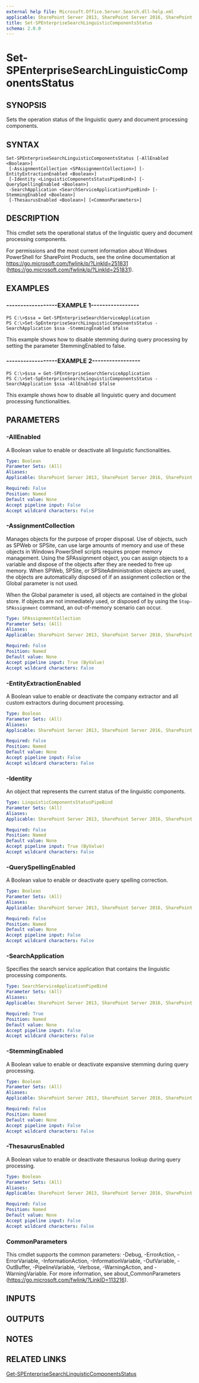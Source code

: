 ```yaml
---
external help file: Microsoft.Office.Server.Search.dll-help.xml
applicable: SharePoint Server 2013, SharePoint Server 2016, SharePoint Server 2019
title: Set-SPEnterpriseSearchLinguisticComponentsStatus
schema: 2.0.0
---
```


# Set-SPEnterpriseSearchLinguisticComponentsStatus

## SYNOPSIS
Sets the operation status of the linguistic query and document processing components.


## SYNTAX

```
Set-SPEnterpriseSearchLinguisticComponentsStatus [-AllEnabled <Boolean>]
 [-AssignmentCollection <SPAssignmentCollection>] [-EntityExtractionEnabled <Boolean>]
 [-Identity <LinguisticComponentsStatusPipeBind>] [-QuerySpellingEnabled <Boolean>]
 -SearchApplication <SearchServiceApplicationPipeBind> [-StemmingEnabled <Boolean>]
 [-ThesaurusEnabled <Boolean>] [<CommonParameters>]
```

## DESCRIPTION
This cmdlet sets the operational status of the linguistic query and document processing components.

For permissions and the most current information about Windows PowerShell for SharePoint Products, see the online documentation at https://go.microsoft.com/fwlink/p/?LinkId=251831 (https://go.microsoft.com/fwlink/p/?LinkId=251831).


## EXAMPLES

### ------------------EXAMPLE 1-----------------
```
PS C:\>$ssa = Get-SPEnterpriseSearchServiceApplication
PS C:\>Set-SpEnterpriseSearchLinguisticComponentsStatus -SearchApplication $ssa -StemmingEnabled $false
```

This example shows how to disable stemming during query processing by setting the parameter StemmingEnabled to false.


### ------------------EXAMPLE 2-----------------
```
PS C:\>$ssa = Get-SPEnterpriseSearchServiceApplication
PS C:\>Set-SpEnterpriseSearchLinguisticComponentsStatus -SearchApplication $ssa -AllEnabled $false
```

This example shows how to disable all linguistic query and document processing functionalities.


## PARAMETERS

### -AllEnabled
A Boolean value to enable or deactivate all linguistic functionalities.


```yaml
Type: Boolean
Parameter Sets: (All)
Aliases: 
Applicable: SharePoint Server 2013, SharePoint Server 2016, SharePoint Server 2019

Required: False
Position: Named
Default value: None
Accept pipeline input: False
Accept wildcard characters: False
```

### -AssignmentCollection
Manages objects for the purpose of proper disposal.
Use of objects, such as SPWeb or SPSite, can use large amounts of memory and use of these objects in Windows PowerShell scripts requires proper memory management.
Using the SPAssignment object, you can assign objects to a variable and dispose of the objects after they are needed to free up memory.
When SPWeb, SPSite, or SPSiteAdministration objects are used, the objects are automatically disposed of if an assignment collection or the Global parameter is not used.

When the Global parameter is used, all objects are contained in the global store.
If objects are not immediately used, or disposed of by using the `Stop-SPAssignment` command, an out-of-memory scenario can occur.


```yaml
Type: SPAssignmentCollection
Parameter Sets: (All)
Aliases: 
Applicable: SharePoint Server 2013, SharePoint Server 2016, SharePoint Server 2019

Required: False
Position: Named
Default value: None
Accept pipeline input: True (ByValue)
Accept wildcard characters: False
```

### -EntityExtractionEnabled
A Boolean value to enable or deactivate the company extractor and all custom extractors during document processing.


```yaml
Type: Boolean
Parameter Sets: (All)
Aliases: 
Applicable: SharePoint Server 2013, SharePoint Server 2016, SharePoint Server 2019

Required: False
Position: Named
Default value: None
Accept pipeline input: False
Accept wildcard characters: False
```

### -Identity
An object that represents the current status of the linguistic components.


```yaml
Type: LinguisticComponentsStatusPipeBind
Parameter Sets: (All)
Aliases: 
Applicable: SharePoint Server 2013, SharePoint Server 2016, SharePoint Server 2019

Required: False
Position: Named
Default value: None
Accept pipeline input: True (ByValue)
Accept wildcard characters: False
```

### -QuerySpellingEnabled
A Boolean value to enable or deactivate query spelling correction.


```yaml
Type: Boolean
Parameter Sets: (All)
Aliases: 
Applicable: SharePoint Server 2013, SharePoint Server 2016, SharePoint Server 2019

Required: False
Position: Named
Default value: None
Accept pipeline input: False
Accept wildcard characters: False
```

### -SearchApplication
Specifies the search service application that contains the linguistic processing components.


```yaml
Type: SearchServiceApplicationPipeBind
Parameter Sets: (All)
Aliases: 
Applicable: SharePoint Server 2013, SharePoint Server 2016, SharePoint Server 2019

Required: True
Position: Named
Default value: None
Accept pipeline input: False
Accept wildcard characters: False
```

### -StemmingEnabled
A Boolean value to enable or deactivate expansive stemming during query processing.


```yaml
Type: Boolean
Parameter Sets: (All)
Aliases: 
Applicable: SharePoint Server 2013, SharePoint Server 2016, SharePoint Server 2019

Required: False
Position: Named
Default value: None
Accept pipeline input: False
Accept wildcard characters: False
```

### -ThesaurusEnabled
A Boolean value to enable or deactivate thesaurus lookup during query processing.


```yaml
Type: Boolean
Parameter Sets: (All)
Aliases: 
Applicable: SharePoint Server 2013, SharePoint Server 2016, SharePoint Server 2019

Required: False
Position: Named
Default value: None
Accept pipeline input: False
Accept wildcard characters: False
```

### CommonParameters
This cmdlet supports the common parameters: -Debug, -ErrorAction, -ErrorVariable, -InformationAction, -InformationVariable, -OutVariable, -OutBuffer, -PipelineVariable, -Verbose, -WarningAction, and -WarningVariable. For more information, see about_CommonParameters (https://go.microsoft.com/fwlink/?LinkID=113216).

## INPUTS

## OUTPUTS

## NOTES

## RELATED LINKS

[Get-SPEnterpriseSearchLinguisticComponentsStatus](Get-SPEnterpriseSearchLinguisticComponentsStatus.md)
